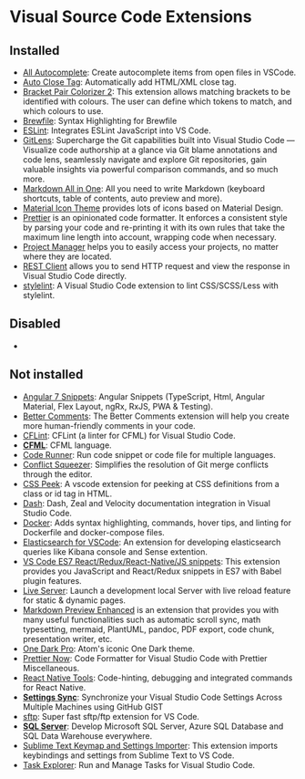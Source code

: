 # Visual Source Code Extensions

## Installed

- [All Autocomplete](https://github.com/atishay/vscode-allautocomplete): Create autocomplete items from open files in VSCode.
- [Auto Close Tag](https://github.com/formulahendry/vscode-auto-close-tag): Automatically add HTML/XML close tag.
- [Bracket Pair Colorizer 2](https://github.com/CoenraadS/Bracket-Pair-Colorizer-2): This extension allows matching brackets to be identified with colours. The user can define which tokens to match, and which colours to use.
- [Brewfile](https://marketplace.visualstudio.com/items?itemName=sharat.vscode-brewfile): Syntax Highlighting for Brewfile
- [ESLint](https://github.com/Microsoft/vscode-eslint): Integrates ESLint JavaScript into VS Code.
- [GitLens](https://github.com/eamodio/vscode-gitlens): Supercharge the Git capabilities built into Visual Studio Code — Visualize code authorship at a glance via Git blame annotations and code lens, seamlessly navigate and explore Git repositories, gain valuable insights via powerful comparison commands, and so much more.
- [Markdown All in One](https://github.com/yzhang-gh/vscode-markdown): All you need to write Markdown (keyboard shortcuts, table of contents, auto preview and more).
- [Material Icon Theme](https://github.com/PKief/vscode-material-icon-theme) provides lots of icons based on Material Design.
- [Prettier](https://github.com/prettier/prettier-vscode) is an opinionated code formatter. It enforces a consistent style by parsing your code and re-printing it with its own rules that take the maximum line length into account, wrapping code when necessary.
- [Project Manager](https://github.com/alefragnani/vscode-project-manager) helps you to easily access your projects, no matter where they are located.
- [REST Client](https://github.com/Huachao/vscode-restclient) allows you to send HTTP request and view the response in Visual Studio Code directly.
- [stylelint](https://github.com/stylelint/vscode-stylelint): A Visual Studio Code extension to lint CSS/SCSS/Less with stylelint.



## Disabled

-


## Not installed

- [Angular 7 Snippets](https://github.com/BeastCode/VSCode-Angular-TypeScript-Snippets): Angular Snippets (TypeScript, Html, Angular Material, Flex Layout, ngRx, RxJS, PWA & Testing).
- [Better Comments](https://github.com/aaron-bond/better-comments): The Better Comments extension will help you create more human-friendly comments in your code.
- [CFLint](https://github.com/KamasamaK/vscode-cflint): CFLint (a linter for CFML) for Visual Studio Code.
- [**CFML**](https://github.com/KamasamaK/vscode-cfml): CFML language.
- [Code Runner](https://github.com/formulahendry/vscode-code-runner): Run code snippet or code file for multiple languages.
- [Conflict Squeezer](https://github.com/angelo-mollame/conflict-squeezer): Simplifies the resolution of Git merge conflicts through the editor.
- [CSS Peek](https://github.com/pranaygp/vscode-css-peek): A vscode extension for peeking at CSS definitions from a class or id tag in HTML.
- [Dash](https://github.com/deerawan/vscode-dash): Dash, Zeal and Velocity documentation integration in Visual Studio Code.
- [Docker](https://github.com/microsoft/vscode-docker): Adds syntax highlighting, commands, hover tips, and linting for Dockerfile and docker-compose files.
- [Elasticsearch for VSCode](https://github.com/hsen-dev/vscode-elastic): An extension for developing elasticsearch queries like Kibana console and Sense extention.
- [VS Code ES7 React/Redux/React-Native/JS snippets](https://github.com/dsznajder/vscode-es7-javascript-react-snippets): This extension provides you JavaScript and React/Redux snippets in ES7 with Babel plugin features.
- [Live Server](https://github.com/ritwickdey/vscode-live-server): Launch a development local Server with live reload feature for static & dynamic pages.
- [Markdown Preview Enhanced](https://github.com/shd101wyy/vscode-markdown-preview-enhanced) is an extension that provides you with many useful functionalities such as automatic scroll sync, math typesetting, mermaid, PlantUML, pandoc, PDF export, code chunk, presentation writer, etc.
- [One Dark Pro](https://github.com/Binaryify/OneDark-Pro): Atom's iconic One Dark theme.
- [Prettier Now](https://github.com/remimarsal/prettier-now-vscode): Code Formatter for Visual Studio Code with Prettier Miscellaneous.
- [React Native Tools](https://github.com/Microsoft/vscode-react-native): Code-hinting, debugging and integrated commands for React Native.
- [**Settings Sync**](https://github.com/shanalikhan/code-settings-sync): Synchronize your Visual Studio Code Settings Across Multiple Machines using GitHub GIST
- [sftp](https://github.com/liximomo/vscode-sftp): Super fast sftp/ftp extension for VS Code.
- [**SQL Server**](https://github.com/Microsoft/vscode-mssql): Develop Microsoft SQL Server, Azure SQL Database and SQL Data Warehouse everywhere.
- [Sublime Text Keymap and Settings Importer](https://github.com/Microsoft/vscode-sublime-keybindings): This extension imports keybindings and settings from Sublime Text to VS Code.
- [Task Explorer](https://github.com/spmeesseman/vscode-taskexplorer): Run and Manage Tasks for Visual Studio Code.